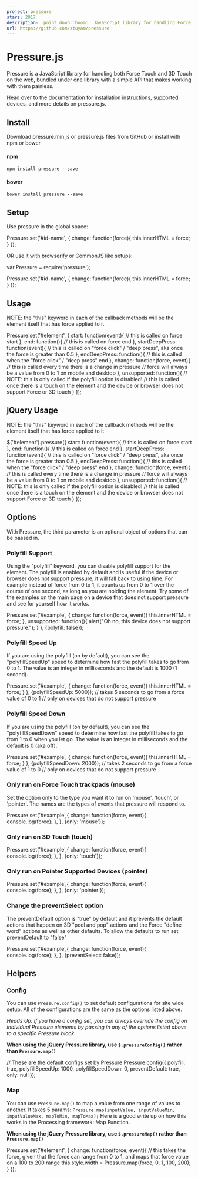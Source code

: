 ```yaml
---
project: pressure
stars: 2917
description: :point_down::boom:  JavaScript library for handling Force Touch, 3D Touch, and Pointer Pressure.
url: https://github.com/stuyam/pressure
---
```


Pressure.js
===========

Pressure is a JavaScript library for handling both Force Touch and 3D Touch on the web, bundled under one library with a simple API that makes working with them painless.

Head over to the documentation for installation instructions, supported devices, and more details on pressure.js.

Install
-------

Download pressure.min.js or pressure.js files from GitHub or install with npm or bower

#### npm

```
npm install pressure --save
```

#### bower

```
bower install pressure --save
```

Setup
-----

Use pressure in the global space:

Pressure.set('#id-name', {
  change: function(force){
    this.innerHTML \= force;
  }
});

OR use it with browserify or CommonJS like setups:

var Pressure \= require('pressure');

Pressure.set('#id-name', {
  change: function(force){
    this.innerHTML \= force;
  }
});

Usage
-----

NOTE: the "this" keyword in each of the callback methods will be the element itself that has force applied to it

Pressure.set('#element', {
  start: function(event){
    // this is called on force start
  },
  end: function(){
    // this is called on force end
  },
  startDeepPress: function(event){
    // this is called on "force click" / "deep press", aka once the force is greater than 0.5
  },
  endDeepPress: function(){
    // this is called when the "force click" / "deep press" end
  },
  change: function(force, event){
    // this is called every time there is a change in pressure
    // force will always be a value from 0 to 1 on mobile and desktop
  },
  unsupported: function(){
    // NOTE: this is only called if the polyfill option is disabled!
    // this is called once there is a touch on the element and the device or browser does not support Force or 3D touch
  }
});

jQuery Usage
------------

NOTE: the "this" keyword in each of the callback methods will be the element itself that has force applied to it

$('#element').pressure({
  start: function(event){
    // this is called on force start
  },
  end: function(){
    // this is called on force end
  },
  startDeepPress: function(event){
    // this is called on "force click" / "deep press", aka once the force is greater than 0.5
  },
  endDeepPress: function(){
    // this is called when the "force click" / "deep press" end
  },
  change: function(force, event){
    // this is called every time there is a change in pressure
    // force will always be a value from 0 to 1 on mobile and desktop
  },
  unsupported: function(){
    // NOTE: this is only called if the polyfill option is disabled!
    // this is called once there is a touch on the element and the device or browser does not support Force or 3D touch
  }
});

Options
-------

With Pressure, the third parameter is an optional object of options that can be passed in.

### Polyfill Support

Using the "polyfill" keyword, you can disable polyfill support for the element. The polyfill is enabled by default and is useful if the device or browser does not support pressure, it will fall back to using time. For example instead of force from 0 to 1, it counts up from 0 to 1 over the course of one second, as long as you are holding the element. Try some of the examples on the main page on a device that does not support pressure and see for yourself how it works.

Pressure.set('#example', {
  change: function(force, event){
    this.innerHTML \= force;
  },
  unsupported: function(){
    alert("Oh no, this device does not support pressure.");
  }
}, {polyfill: false});

### Polyfill Speed Up

If you are using the polyfill (on by default), you can see the "polyfillSpeedUp" speed to determine how fast the polyfill takes to go from 0 to 1. The value is an integer in milliseconds and the default is 1000 (1 second).

Pressure.set('#example', {
  change: function(force, event){
    this.innerHTML \= force;
  }
}, {polyfillSpeedUp: 5000});
// takes 5 seconds to go from a force value of 0 to 1
// only on devices that do not support pressure

### Polyfill Speed Down

If you are using the polyfill (on by default), you can see the "polyfillSpeedDown" speed to determine how fast the polyfill takes to go from 1 to 0 when you let go. The value is an integer in milliseconds and the default is 0 (aka off).

Pressure.set('#example', {
  change: function(force, event){
    this.innerHTML \= force;
  }
}, {polyfillSpeedDown: 2000});
// takes 2 seconds to go from a force value of 1 to 0
// only on devices that do not support pressure

### Only run on Force Touch trackpads (mouse)

Set the option only to the type you want it to run on 'mouse', 'touch', or 'pointer'. The names are the types of events that pressure will respond to.

Pressure.set('#example',{
  change: function(force, event){
    console.log(force);
  },
}, {only: 'mouse'});

### Only run on 3D Touch (touch)

Pressure.set('#example',{
  change: function(force, event){
    console.log(force);
  },
}, {only: 'touch'});

### Only run on Pointer Supported Devices (pointer)

Pressure.set('#example',{
  change: function(force, event){
    console.log(force);
  },
}, {only: 'pointer'});

### Change the preventSelect option

The preventDefault option is "true" by default and it prevents the default actions that happen on 3D "peel and pop" actions and the Force "define word" actions as well as other defaults. To allow the defaults to run set preventDefault to "false"

Pressure.set('#example',{
  change: function(force, event){
    console.log(force);
  },
}, {preventSelect: false});

Helpers
-------

### Config

You can use `Pressure.config()` to set default configurations for site wide setup. All of the configurations are the same as the options listed above.

_Heads Up: If you have a config set, you can always override the config on individual Pressure elements by passing in any of the options listed above to a specific Pressure block._

**When using the jQuery Pressure library, use `$.pressureConfig()` rather than `Pressure.map()`**

// These are the default configs set by Pressure
Pressure.config({
  polyfill: true,
  polyfillSpeedUp: 1000,
  polyfillSpeedDown: 0,
  preventDefault: true,
  only: null
});

### Map

You can use `Pressure.map()` to map a value from one range of values to another. It takes 5 params: `Pressure.map(inputValue, inputValueMin, inputValueMax, mapToMin, mapToMax);` Here is a good write up on how this works in the Processing framework: Map Function.

**When using the jQuery Pressure library, use `$.pressureMap()` rather than `Pressure.map()`**

Pressure.set('#element', {
  change: function(force, event){
    // this takes the force, given that the force can range from 0 to 1, and maps that force value on a 100 to 200 range
    this.style.width \= Pressure.map(force, 0, 1, 100, 200);
  }
});
